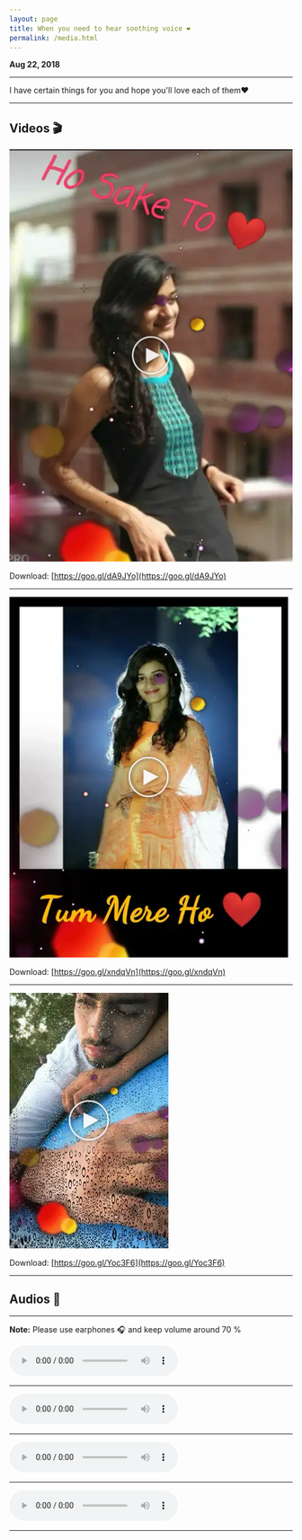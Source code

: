 ```yaml
---
layout: page
title: When you need to hear soothing voice ❤
permalink: /media.html
--- 
```


**Aug 22, 2018**

---

I have certain things for you and hope you'll love each of them❤ 


---

## Videos 🎬


[![Click to Play](../uploads/user/video.jpg)](../uploads/music/chamki.mp4)

Download: [https://goo.gl/dA9JYo](https://goo.gl/dA9JYo)

---

[![Click to Play](../uploads/user/video1.jpg)](../uploads/music/chamki1.mp4)

Download: [https://goo.gl/xndqVn](https://goo.gl/xndqVn)

---

[![Click to Play](../uploads/user/video4.jpg)](../uploads/music/chamki4.mp4)

Download: [https://goo.gl/Yoc3F6](https://goo.gl/Yoc3F6)


---

## Audios 🎤

---

**Note:** Please use earphones 🎧 and keep volume around 70 %



<audio controls>
  <source src="../uploads/music/audio2.mp3" type="audio/mpeg">
  
Your browser does not support the `audio` element. Here is download <a href="../uploads/music/audio2.mp3">link to the audio</a> instead. 

</audio>

---

<audio controls>
  <source src="../uploads/music/audio3.mp3" type="audio/mpeg">
  
Your browser does not support the `audio` element. Here is download <a href="../uploads/music/audio3.mp3">link to the audio</a> instead. 

</audio>

---


<audio controls>
  <source src="../uploads/music/audio4.mp3" type="audio/mpeg">
  
Your browser does not support the `audio` element. Here is download <a href="../uploads/music/audio4.mp3">link to the audio</a> instead. 

</audio>

---

<audio controls>
  <source src="../uploads/music/audio1.mp3" type="audio/mpeg">
  
Your browser does not support the `audio` element. Here is download <a href="../uploads/music/audio1.mp3">link to the audio</a> instead. 

</audio>

---
